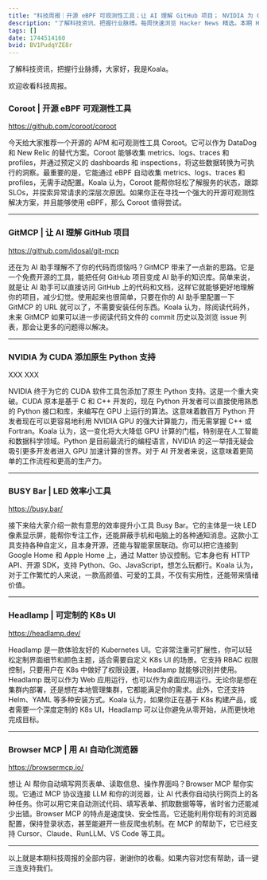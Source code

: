 ```yaml
---
title: "科技周报｜开源 eBPF 可观测性工具；让 AI 理解 GitHub 项目； NVIDIA 为 CUDA 添加原生 Python 支持"
description: "了解科技资讯、把握行业脉搏。每周快速浏览 Hacker News 精选。本期 Hacker Newsletter 地址：https://buttondown.com/hacker-newsletter/archive/hacker-newsletter-741/"
tags: []
date: 1744514160
bvid: BV1PudqYZE8r
---
```

了解科技资讯，把握行业脉搏，大家好，我是Koala。

欢迎收看科技周报。

### Coroot | 开源 eBPF 可观测性工具

https://github.com/coroot/coroot

今天给大家推荐一个开源的 APM 和可观测性工具 Coroot。它可以作为 DataDog 和 New Relic 的替代方案。Coroot 能够收集 metrics、logs、traces 和 profiles，并通过预定义的 dashboards 和 inspections，将这些数据转换为可执行的洞察。最重要的是，它能通过 eBPF 自动收集 metrics、logs、traces 和 profiles，无需手动配置。Koala 认为，Coroot 能帮你轻松了解服务的状态，跟踪 SLOs，并探索异常请求的深层次原因。如果你正在寻找一个强大的开源可观测性解决方案，并且能够使用 eBPF，那么 Coroot 值得尝试。

---

### GitMCP | 让 AI 理解 GitHub 项目

https://github.com/idosal/git-mcp

还在为 AI 助手理解不了你的代码而烦恼吗？GitMCP 带来了一点新的思路。它是一个免费开源的工具，能把任何 GitHub 项目变成 AI 助手的知识库。简单来说，就是让 AI 助手可以直接访问 GitHub 上的代码和文档，这样它就能够更好地理解你的项目，减少幻觉。使用起来也很简单，只要在你的 AI 助手里配置一下 GitMCP 的 URL 就可以了，不需要安装任何东西。Koala 认为，除阅读代码外，未来 GitMCP 如果可以进一步阅读代码文件的 commit 历史以及浏览 issue 列表，那会让更多的问题得以解决。

---

### NVIDIA 为 CUDA 添加原生 Python 支持

XXX XXX

NVIDIA 终于为它的 CUDA 软件工具包添加了原生 Python 支持。这是一个重大突破。CUDA 原本是基于 C 和 C++ 开发的，现在 Python 开发者可以直接使用熟悉的 Python 接口和库，来编写在 GPU 上运行的算法。这意味着数百万 Python 开发者现在可以更容易地利用 NVIDIA GPU 的强大计算能力，而无需掌握 C++ 或 Fortran。Koala 认为，这一变化将大大降低 GPU 计算的门槛，特别是在人工智能和数据科学领域。Python 是目前最流行的编程语言，NVIDIA 的这一举措无疑会吸引更多开发者进入 GPU 加速计算的世界。对于 AI 开发者来说，这意味着更简单的工作流程和更高的生产力。

---

### BUSY Bar | LED 效率小工具

https://busy.bar/

接下来给大家介绍一款有意思的效率提升小工具 Busy Bar。它的主体是一块 LED 像素显示屏，能帮你专注工作，还能屏蔽手机和电脑上的各种通知消息。这款小工具支持各种自定义，且本身开源，还能与智能家居联动。你可以把它连接到 Google Home 和 Apple Home 上，通过 Matter 协议控制。它本身也有 HTTP API、开源 SDK，支持 Python、Go、JavaScript，想怎么玩都行。Koala 认为，对于工作繁忙的人来说，一款高颜值、可爱的工具，不仅有实用性，还能带来情绪价值。

---

### Headlamp | 可定制的 K8s UI

https://headlamp.dev/

Headlamp 是一款体验友好的 Kubernetes UI。它非常注重可扩展性，你可以轻松定制界面细节和颜色主题，适合需要自定义 K8s UI 的场景。它支持 RBAC 权限控制，只要用户在 K8s 中做好了权限设置，Headlamp 就能够识别并使用。Headlamp 既可以作为 Web 应用运行，也可以作为桌面应用运行。无论你是想在集群内部署，还是想在本地管理集群，它都能满足你的需求。此外，它还支持 Helm、YAML 等多种安装方式。Koala 认为，如果你正在基于 K8s 构建产品，或者需要一个深度定制的 K8s UI，Headlamp 可以让你避免从零开始，从而更快地完成目标。

---

### Browser MCP | 用 AI 自动化浏览器

https://browsermcp.io/

想让 AI 帮你自动填写网页表单、读取信息、操作界面吗？Browser MCP 帮你实现。它通过 MCP 协议连接 LLM 和你的浏览器，让 AI 代表你自动执行网页上的各种任务。你可以用它来自动测试代码、填写表单、抓取数据等等，省时省力还能减少出错。Browser MCP 的特点是速度快、安全性高。它还能利用你现有的浏览器配置，保持登录状态，甚至能避开一些反爬虫机制。在 MCP 的帮助下，它已经支持 Cursor、Claude、RunLLM、VS Code 等工具。

---

以上就是本期科技周报的全部内容，谢谢你的收看。如果内容对您有帮助，请一键三连支持我们。
